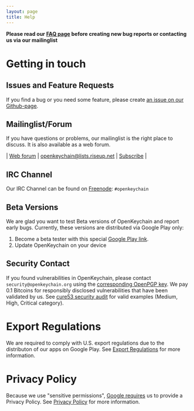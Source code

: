 ```yaml
---
layout: page
title: Help
---
```


**Please read our [FAQ page](http://www.openkeychain.org/faq/) before creating new bug reports or contacting us via our mailinglist**

# Getting in touch

## Issues and Feature Requests

If you find a bug or you need some feature, please create [an issue on our Github-page](https://github.com/open-keychain/open-keychain/issues).

## Mailinglist/Forum

If you have questions or problems, our mailinglist is the right place to discuss.
It is also available as a web forum.

| [Web forum](https://lists.riseup.net/www/arc/openkeychain) | [openkeychain@lists.riseup.net](mailto:openkeychain@lists.riseup.net) | [Subscribe](https://lists.riseup.net/www/subscribe/openkeychain) |

## IRC Channel

Our IRC Channel can be found on [Freenode](https://freenode.net): ``#openkeychain``

## Beta Versions

We are glad you want to test Beta versions of OpenKeychain and report early bugs.
Currently, these versions are distributed via Google Play only:

 1. Become a beta tester with this special [Google Play link](https://play.google.com/apps/testing/org.sufficientlysecure.keychain).
 2. Update OpenKeychain on your device

## Security Contact

If you found vulnerabilities in OpenKeychain, please contact ``security@openkeychain.org`` using the [corresponding OpenPGP key](https://hkps.pool.sks-keyservers.net/pks/lookup?op=get&search=0x3298cdc6b47e1a51e969e2b1c61a2c0f7b7e0783).
We pay 0.1 Bitcoins for responsibly disclosed vulnerabilities that have been validated by us.
See [cure53 security audit](https://github.com/open-keychain/open-keychain/wiki/cure53-Security-Audit-2015) for valid examples (Medium, High, Critical category).

# Export Regulations
We are required to comply with U.S. export regulations due to the distributon of our apps on Google Play.
See [Export Regulations](https://www.openkeychain.org/help/export-regulations) for more information.

# Privacy Policy
Because we use "sensitive permissions", [Google requires](https://support.google.com/googleplay/android-developer/answer/113469#privacy) us to provide a Privacy Policy.
See [Privacy Policy](https://www.openkeychain.org/help/privacy-policy) for more information.
